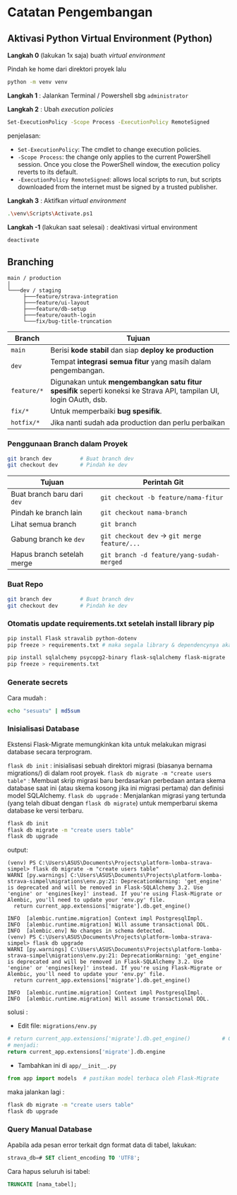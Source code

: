 # Catatan Pengembangan

## Aktivasi Python Virtual Environment (Python)

**Langkah 0** (lakukan 1x saja) buath _virtual environment_

Pindah ke home dari direktori proyek lalu

```bash
python -m venv venv
```

**Langkah 1** : Jalankan Terminal / Powershell sbg `administrator`

**Langkah 2** : Ubah _execution policies_

```bash
Set-ExecutionPolicy -Scope Process -ExecutionPolicy RemoteSigned
```

penjelasan:

- `Set-ExecutionPolicy`: The cmdlet to change execution policies.
- `-Scope Process`: the change only applies to the current PowerShell session. Once you close the PowerShell window, the execution policy reverts to its default.
- `-ExecutionPolicy RemoteSigned`: allows local scripts to run, but scripts downloaded from the internet must be signed by a trusted publisher.

**Langkah 3** : Aktifkan _virtual environment_

```bash
.\venv\Scripts\Activate.ps1
```

**Langkah -1** (lakukan saat selesai) : deaktivasi virtual environment

```bash
deactivate
```

## Branching

```tree
main / production
│
└───dev / staging
     ├───feature/strava-integration
     ├───feature/ui-layout
     ├───feature/db-setup
     ├───feature/oauth-login
     └───fix/bug-title-truncation
```

| Branch      | Tujuan                                                                                                              |
| ----------- | ------------------------------------------------------------------------------------------------------------------- |
| `main`      | Berisi **kode stabil** dan siap **deploy ke production**                                                            |
| `dev`       | Tempat **integrasi semua fitur** yang masih dalam pengembangan.                                                     |
| `feature/*` | Digunakan untuk **mengembangkan satu fitur spesifik** seperti koneksi ke Strava API, tampilan UI, login OAuth, dsb. |
| `fix/*`     | Untuk memperbaiki **bug spesifik**.                                                                                 |
| `hotfix/*`  | Jika nanti sudah ada production dan perlu perbaikan                                                                 |

### Penggunaan Branch dalam Proyek

```bash
git branch dev         # Buat branch dev
git checkout dev       # Pindah ke dev
```

| Tujuan                      | Perintah Git                                 |
| --------------------------- | -------------------------------------------- |
| Buat branch baru dari `dev` | `git checkout -b feature/nama-fitur`         |
| Pindah ke branch lain       | `git checkout nama-branch`                   |
| Lihat semua branch          | `git branch`                                 |
| Gabung branch ke `dev`      | `git checkout dev` → `git merge feature/...` |
| Hapus branch setelah merge  | `git branch -d feature/yang-sudah-merged`    |

### Buat Repo

```bash
git branch dev         # Buat branch dev
git checkout dev       # Pindah ke dev
```

### Otomatis update requirements.txt setelah install library pip

```bash
pip install Flask stravalib python-dotenv
pip freeze > requirements.txt # maka segala library & dependencynya akan masuk ke requirements.txt

pip install sqlalchemy psycopg2-binary flask-sqlalchemy flask-migrate
pip freeze > requirements.txt
```

### Generate secrets

Cara mudah :

```bash
echo "sesuatu" | md5sum
```

### Inisialisasi Database

Ekstensi Flask-Migrate memungkinkan kita untuk melakukan migrasi database secara terprogram.

`flask db init` : inisialisasi sebuah direktori migrasi (biasanya bernama migrations/) di dalam root proyek.
`flask db migrate -m "create users table"` : Membuat skrip migrasi baru berdasarkan perbedaan antara skema database saat ini (atau skema kosong jika ini migrasi pertama) dan definisi model SQLAlchemy.
`flask db upgrade` :  Menjalankan migrasi yang tertunda (yang telah dibuat dengan `flask db migrate`) untuk memperbarui skema database ke versi terbaru.

```bash
flask db init
flask db migrate -m "create users table"
flask db upgrade
```

output:

```log
(venv) PS C:\Users\ASUS\Documents\Projects\platform-lomba-strava-simpel> flask db migrate -m "create users table"
WARNI [py.warnings] C:\Users\ASUS\Documents\Projects\platform-lomba-strava-simpel\migrations\env.py:21: DeprecationWarning: 'get_engine' is deprecated and will be removed in Flask-SQLAlchemy 3.2. Use 'engine' or 'engines[key]' instead. If you're using Flask-Migrate or Alembic, you'll need to update your 'env.py' file.
  return current_app.extensions['migrate'].db.get_engine()

INFO  [alembic.runtime.migration] Context impl PostgresqlImpl.
INFO  [alembic.runtime.migration] Will assume transactional DDL.
INFO  [alembic.env] No changes in schema detected.
(venv) PS C:\Users\ASUS\Documents\Projects\platform-lomba-strava-simpel> flask db upgrade
WARNI [py.warnings] C:\Users\ASUS\Documents\Projects\platform-lomba-strava-simpel\migrations\env.py:21: DeprecationWarning: 'get_engine' is deprecated and will be removed in Flask-SQLAlchemy 3.2. Use 'engine' or 'engines[key]' instead. If you're using Flask-Migrate or Alembic, you'll need to update your 'env.py' file.
  return current_app.extensions['migrate'].db.get_engine()

INFO  [alembic.runtime.migration] Context impl PostgresqlImpl.
INFO  [alembic.runtime.migration] Will assume transactional DDL.
```

solusi :

- Edit file: `migrations/env.py`

```python
# return current_app.extensions['migrate'].db.get_engine()          # GANTI INI (versi usang)
# menjadi:
return current_app.extensions['migrate'].db.engine
```

- Tambahkan ini di `app/__init__.py`

```python
from app import models  # pastikan model terbaca oleh Flask-Migrate
```

maka jalankan lagi :

```bash
flask db migrate -m "create users table"
flask db upgrade
```

### Query Manual Database

Apabila ada pesan error terkait dgn format data di tabel, lakukan:

```sql
strava_db=# SET client_encoding TO 'UTF8';
```

Cara hapus seluruh isi tabel:

```sql
TRUNCATE [nama_tabel];
```
